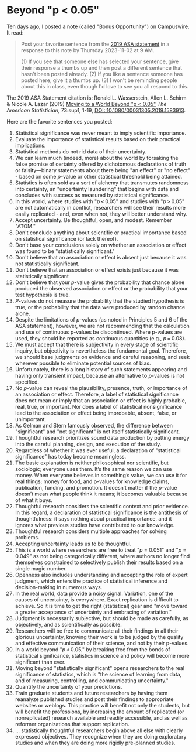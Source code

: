 # Beyond "p < 0.05"

Ten days ago, I posted a note (called "Bonus Opportunity") on Campuswire. It read: 

> Post your favorite sentence from the [2019 ASA statement](https://www.tandfonline.com/doi/full/10.1080/00031305.2019.1583913) in a response to this note by Thursday 2023-11-02 at 9 AM.
>
> (1) If you see that someone else has selected your sentence, give their response a thumbs up and then post a different sentence that hasn't been posted already.
> (2) If you like a sentence someone has posted here, give it a thumbs up.
> (3) I won't be reminding people about this in class, even though I'd love to see you all respond to this.

The 2019 ASA Statement citation is: Ronald L. Wasserstein, Allen L. Schirm & Nicole A. Lazar (2019) [Moving to a World Beyond "p < 0.05"](https://www.tandfonline.com/doi/full/10.1080/00031305.2019.1583913) *The American Statistician*, 73:sup1, 1-19, [DOI: 10.1080/00031305.2019.1583913](https://doi.org/10.1080/00031305.2019.1583913).

Here are the favorite sentences you posted:

1. Statistical significance was never meant to imply scientific importance.
2. Evaluate the importance of statistical results based on their practical implications.
3. Statistical methods do not rid data of their uncertainty.
4. We can learn much (indeed, more) about the world by forsaking the false promise of certainty offered by dichotomous declarations of truth or falsity—binary statements about there being "an effect" or "no effect" - based on some *p*-value or other statistical threshold being attained.
5. Statistics is often sold as a sort of alchemy that transmutes randomness into certainty, an "uncertainty laundering" that begins with data and concludes with success as measured by statistical significance.
6. In this world, where studies with "*p* < 0.05" and studies with "*p* > 0.05" are not automatically in conflict, researchers will see their results more easily replicated - and, even when not, they will better understand why.
7. Accept uncertainty. Be thoughtful, open, and modest. Remember "ATOM."
8. Don't conclude anything about scientific or practical importance based on statistical significance (or lack thereof).
9. Don't base your conclusions solely on whether an association or effect was found to be "statistically significant."
10. Don't believe that an association or effect is absent just because it was not statistically significant.
11. Don't believe that an association or effect exists just because it was statistically significant
12. Don't believe that your *p*-value gives the probability that chance alone produced the observed association or effect or the probability that your test hypothesis is true.
13. *P*-values do not measure the probability that the studied hypothesis is true, or the probability that the data were produced by random chance alone.
14. Despite the limitations of *p*-values (as noted in Principles 5 and 6 of the ASA statement), however, we are not recommending that the calculation and use of continuous p-values be discontinued. Where p-values are used, they should be reported as continuous quantities (e.g., *p* = 0.08).
15. We must accept that there is subjectivity in every stage of scientific inquiry, but objectivity is nevertheless the fundamental goal. Therefore, we should base judgments on evidence and careful reasoning, and seek wherever possible to eliminate potential sources of bias.
16. Unfortunately, there is a long history of such statements appearing and having only transient impact, because an alternative to *p*-values is not specified.
17. No *p*-value can reveal the plausibility, presence, truth, or importance of an association or effect. Therefore, a label of statistical significance does not mean or imply that an association or effect is highly probable, real, true, or important. Nor does a label of statistical nonsignificance lead to the association or effect being improbable, absent, false, or unimportant.
18. As Gelman and Stern famously observed, the difference between "significant" and "not significant" is not itself statistically significant.
19. Thoughtful research prioritizes sound data production by putting energy into the careful planning, design, and execution of the study.
20. Regardless of whether it was ever useful, a declaration of "statistical significance" has today become meaningless.
21. The basic explanation is neither philosophical nor scientific, but sociologic; everyone uses them. It’s the same reason we can use money. When everyone believes in something’s value, we can use it for real things; money for food, and p-values for knowledge claims, publication, funding, and promotion. It doesn’t matter if the *p*-value doesn’t mean what people think it means; it becomes valuable because of what it buys.
22. Thoughtful research considers the scientific context and prior evidence. In this regard, a declaration of statistical significance is the antithesis of thoughtfulness: it says nothing about practical importance, and it ignores what previous studies have contributed to our knowledge.
23. Thoughtful research considers multiple approaches for solving problems.
24. Accepting uncertainty leads us to be thoughtful.
25. This is a world where researchers are free to treat "*p* = 0.051" and "*p* = 0.049" as not being categorically different, where authors no longer find themselves constrained to selectively publish their results based on a single magic number.
26. Openness also includes understanding and accepting the role of expert judgment, which enters the practice of statistical inference and decision-making in numerous ways.
27. In the real world, data provide a noisy signal. Variation, one of the causes of uncertainty, is everywhere. Exact replication is difficult to achieve. So it is time to get the right (statistical) gear and "move toward a greater acceptance of uncertainty and embracing of variation."
28. Judgment is necessarily subjective, but should be made as carefully, as objectively, and as scientifically as possible.
29. Researchers will be free to communicate all their findings in all their glorious uncertainty, knowing their work is to be judged by the quality and effective communication of their science, and not by their p-values.
30. In a world beyond "*p* < 0.05," by breaking free from the bonds of statistical significance, statistics in science and policy will become more significant than ever.
31. Moving beyond "statistically significant" opens researchers to the real significance of statistics, which is "the science of learning from data, and of measuring, controlling, and communicating uncertainty."
32. Quantify the uncertainty of your predictions.
33. Train graduate students and future researchers by having them reanalyze published studies and post their findings to appropriate websites or weblogs. This practice will benefit not only the students, but will benefit the professions, by increasing the amount of replicated (or nonreplicated) research available and readily accessible, and as well as reformer organizations that support replication.
34. ... statistically thoughtful researchers begin above all else with clearly expressed objectives. They recognize when they are doing exploratory studies and when they are doing more rigidly pre-planned studies.



